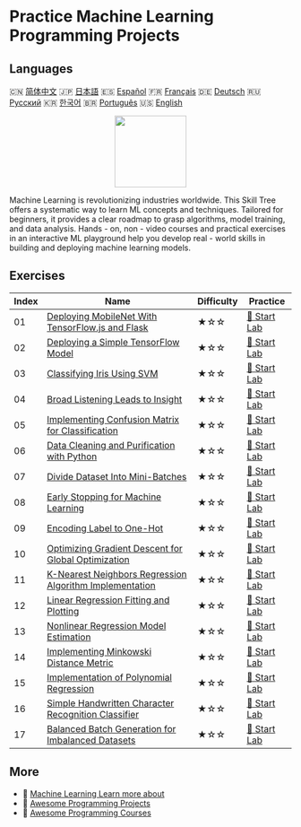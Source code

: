 # Practice Machine Learning Programming Projects

## Languages

🇨🇳 [简体中文](README_zh.md) 🇯🇵 [日本語](README_ja.md) 🇪🇸 [Español](README_es.md) 🇫🇷 [Français](README_fr.md) 🇩🇪 [Deutsch](README_de.md) 🇷🇺 [Русский](README_ru.md) 🇰🇷 [한국어](README_ko.md) 🇧🇷 [Português](README_pt.md) 🇺🇸 [English](README.md) 

<div align="center">
<img width="128px" src="https://file.labex.io/path/1kXLbMH5geSl.png">
</div>

Machine Learning is revolutionizing industries worldwide. This Skill Tree offers a systematic way to learn ML concepts and techniques. Tailored for beginners, it provides a clear roadmap to grasp algorithms, model training, and data analysis. Hands - on, non - video courses and practical exercises in an interactive ML playground help you develop real - world skills in building and deploying machine learning models.

## Exercises

|   Index | Name                                                                                                                                                   | Difficulty   | Practice                                                                                                    |
|---------|--------------------------------------------------------------------------------------------------------------------------------------------------------|--------------|-------------------------------------------------------------------------------------------------------------|
|      01 | [Deploying MobileNet With TensorFlow.js and Flask](https://labex.io/en/courses/project-deploying-mobilenet-with-tensorflowjs-and-flask)                | ★☆☆          | [🚀 Start Lab](https://labex.io/en/courses/project-deploying-mobilenet-with-tensorflowjs-and-flask)         |
|      02 | [Deploying a Simple TensorFlow Model](https://labex.io/en/courses/project-deploying-a-simple-tensorflow-model)                                         | ★☆☆          | [🚀 Start Lab](https://labex.io/en/courses/project-deploying-a-simple-tensorflow-model)                     |
|      03 | [Classifying Iris Using SVM](https://labex.io/en/courses/project-classifying-iris-using-svm)                                                           | ★☆☆          | [🚀 Start Lab](https://labex.io/en/courses/project-classifying-iris-using-svm)                              |
|      04 | [Broad Listening Leads to Insight](https://labex.io/en/courses/project-broad-listening-leads-to-insight)                                               | ★☆☆          | [🚀 Start Lab](https://labex.io/en/courses/project-broad-listening-leads-to-insight)                        |
|      05 | [Implementing Confusion Matrix for Classification](https://labex.io/en/courses/project-create-confusion-matrix)                                        | ★☆☆          | [🚀 Start Lab](https://labex.io/en/courses/project-create-confusion-matrix)                                 |
|      06 | [Data Cleaning and Purification with Python](https://labex.io/en/courses/project-csv-data-purification)                                                | ★☆☆          | [🚀 Start Lab](https://labex.io/en/courses/project-csv-data-purification)                                   |
|      07 | [Divide Dataset Into Mini-Batches](https://labex.io/en/courses/project-divide-dataset-into-mini-batches)                                               | ★☆☆          | [🚀 Start Lab](https://labex.io/en/courses/project-divide-dataset-into-mini-batches)                        |
|      08 | [Early Stopping for Machine Learning](https://labex.io/en/courses/project-early-stopping)                                                              | ★☆☆          | [🚀 Start Lab](https://labex.io/en/courses/project-early-stopping)                                          |
|      09 | [Encoding Label to One-Hot](https://labex.io/en/courses/project-encoding-label-to-one-hot)                                                             | ★☆☆          | [🚀 Start Lab](https://labex.io/en/courses/project-encoding-label-to-one-hot)                               |
|      10 | [Optimizing Gradient Descent for Global Optimization](https://labex.io/en/courses/project-haste-makes-waste)                                           | ★☆☆          | [🚀 Start Lab](https://labex.io/en/courses/project-haste-makes-waste)                                       |
|      11 | [K-Nearest Neighbors Regression Algorithm Implementation](https://labex.io/en/courses/project-k-nearest-neighbors-regression-algorithm-implementation) | ★☆☆          | [🚀 Start Lab](https://labex.io/en/courses/project-k-nearest-neighbors-regression-algorithm-implementation) |
|      12 | [Linear Regression Fitting and Plotting](https://labex.io/en/courses/project-linear-regression-fitting-and-plotting)                                   | ★☆☆          | [🚀 Start Lab](https://labex.io/en/courses/project-linear-regression-fitting-and-plotting)                  |
|      13 | [Nonlinear Regression Model Estimation](https://labex.io/en/courses/project-linear-validation-method)                                                  | ★☆☆          | [🚀 Start Lab](https://labex.io/en/courses/project-linear-validation-method)                                |
|      14 | [Implementing Minkowski Distance Metric](https://labex.io/en/courses/project-implementing-minkowski-distance-metric)                                   | ★☆☆          | [🚀 Start Lab](https://labex.io/en/courses/project-implementing-minkowski-distance-metric)                  |
|      15 | [Implementation of Polynomial Regression](https://labex.io/en/courses/project-polynomial-regression-implementation-and-application)                    | ★☆☆          | [🚀 Start Lab](https://labex.io/en/courses/project-polynomial-regression-implementation-and-application)    |
|      16 | [Simple Handwritten Character Recognition Classifier](https://labex.io/en/courses/project-simple-handwritten-character-recognition-classifier)         | ★☆☆          | [🚀 Start Lab](https://labex.io/en/courses/project-simple-handwritten-character-recognition-classifier)     |
|      17 | [Balanced Batch Generation for Imbalanced Datasets](https://labex.io/en/courses/project-balanced-batch-generation-for-imbalanced-datasets)             | ★☆☆          | [🚀 Start Lab](https://labex.io/en/courses/project-balanced-batch-generation-for-imbalanced-datasets)       |

## More

- 🔗 [Machine Learning Learn more about](https://labex.io/en/skilltrees/ml)
- 🔗 [Awesome Programming Projects](https://github.com/labex-labs/awesome-programming-projects)
- 🔗 [Awesome Programming Courses](https://github.com/labex-labs/awesome-programming-courses)

